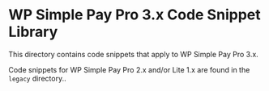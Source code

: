 WP Simple Pay Pro 3.x Code Snippet Library
==================

This directory contains code snippets that apply to WP Simple Pay Pro 3.x.

Code snippets for WP Simple Pay Pro 2.x and/or Lite 1.x are found in the `legacy` directory..
